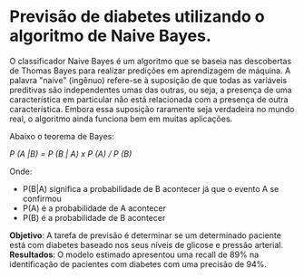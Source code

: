 # Previsão de diabetes utilizando o algoritmo de Naive Bayes.

O classificador Naive Bayes é um algoritmo que se baseia nas descobertas de Thomas Bayes para realizar predições em aprendizagem de máquina. A palavra "naive" (ingênuo) refere-se à suposição de que todas as variáveis preditivas são independentes umas das outras, ou seja, a presença de uma característica em particular não está relacionada com a presença de outra característica. Embora essa suposição raramente seja verdadeira no mundo real, o algoritmo ainda funciona bem em muitas aplicações.

Abaixo o teorema de Bayes:

*P (A |B) = P (B | A) x P (A) / P (B)*

Onde:

- P(B|A) significa a probabilidade de B acontecer já que o evento A se confirmou  
- P(A) é a probabilidade de A acontecer
- P(B) é a probabilidade de B acontecer

**Objetivo**: A tarefa de previsão é determinar se um determinado paciente está com diabetes baseado nos seus níveis de glicose e pressão arterial.
**Resultados**: O modelo estimado apresentou uma recall de 89% na identificação de pacientes com diabetes com uma precisão de 94%.
